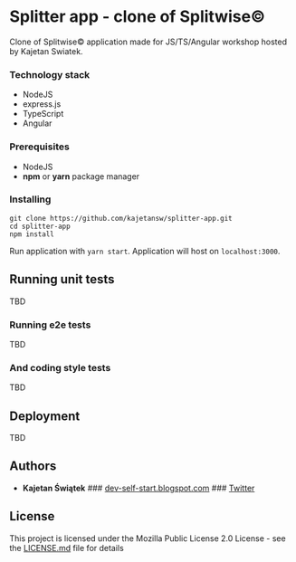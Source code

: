 # Splitter app - clone of Splitwise©

Clone of Splitwise© application made for JS/TS/Angular workshop hosted by Kajetan Swiatek.

### Technology stack

* NodeJS
* express.js
* TypeScript
* Angular

### Prerequisites

* NodeJS
* **npm** or **yarn** package manager

### Installing

```
git clone https://github.com/kajetansw/splitter-app.git
cd splitter-app
npm install
```

Run application with `yarn start`. Application will host on `localhost:3000`.

## Running unit tests

TBD

### Running e2e tests

TBD

### And coding style tests

TBD

## Deployment

TBD

## Authors

* **Kajetan Świątek** \#\#\# [dev-self-start.blogspot.com](https://dev-self-start.blogspot.com/) \#\#\# [Twitter](https://twitter.com/KajetanSw)

## License

This project is licensed under the Mozilla Public License 2.0 License - see the [LICENSE.md](LICENSE.md) file for details